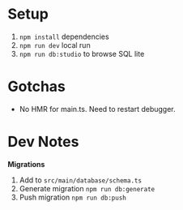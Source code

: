 # Setup

1. `npm install` dependencies
1. `npm run dev` local run
1. `npm run db:studio` to browse SQL lite 

# Gotchas

- No HMR for main.ts. Need to restart debugger.

# Dev Notes

**Migrations**

1. Add to `src/main/database/schema.ts`
1. Generate migration `npm run db:generate`
1. Push migration `npm run db:push`

